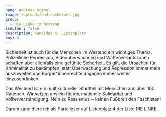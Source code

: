 ```yaml
---
name: Andreas Heimel
image: /uploads/andreasheimel.jpg
group:
  - Die Linke im Westend
isAuthor: false
description: Kandidat 4. Listenplatz
pos: 4
---
```

Sicherheit ist auch für die Menschen im Westend ein wichtiges Thema. Polizeiliche Repression, Videoüberwachung und Waffenverbotszonen schaffen aber allenfalls eine gefühlte Sicherheit. Es gilt, die Ursachen für Kriminalität zu bekämpfen, statt Überwachung und Repression immer mehr auszuweiten und Bürger*innenrechte dagegen immer weiter einzuschränken.

[](<>)Das Westend ist ein multikultureller Stadtteil mit Menschen aus über 100 Nationen. Wir setzen uns ein für internationale Solidarität und Völkerverständigung. Nein zu Rassismus ─ keinen Fußbreit den Faschisten!

Darum kandidiere ich als Parteiloser auf Listenplatz 4 der Liste DIE LINKE.